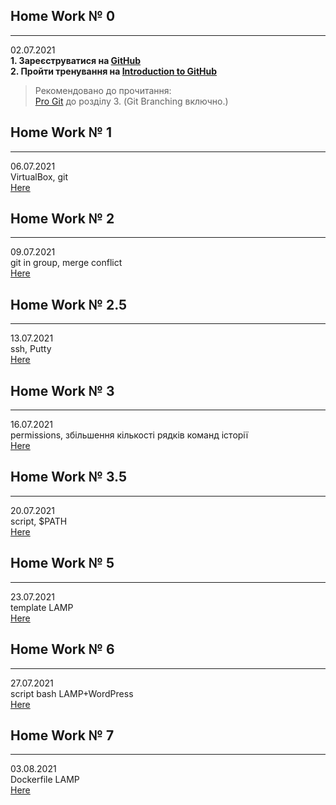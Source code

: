 ## Home Work № 0
---
02.07.2021  
**1. Зареєструватися на [GitHub](https://github.com/)**  
**2. Пройти тренування на [Introduction to GitHub](https://lab.github.com/)**  
>Рекомендовано до прочитання:  
[Pro Git](https://git-scm.com/book/en/v2) до розділу 3. (Git Branching включно.)  
  
## Home Work № 1
---
06.07.2021  
VirtualBox, git  
[Here](./HW1)  
  
## Home Work № 2
---
09.07.2021  
git in group, merge conflict   
[Here](https://github.com/Yevhen-Morhunov/KnowledgeSharing)  
  
## Home Work № 2.5
---  
13.07.2021  
ssh, Putty  
[Here](./HW2_5)  
  
## Home Work № 3
---  
16.07.2021  
permissions, збільшення кількості рядків команд історії  
[Here](./HW3)  
  
## Home Work № 3.5
---  
20.07.2021  
script, $PATH  
[Here](./HW3_5)  
  
## Home Work № 5
---  
23.07.2021  
template LAMP  
[Here](./HW5)  
  
## Home Work № 6
---  
27.07.2021  
script bash LAMP+WordPress  
[Here](./HW6)   

## Home Work № 7
---  
03.08.2021  
Dockerfile LAMP  
[Here](./HW7)    